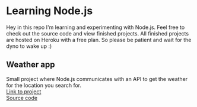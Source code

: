 # Learning Node.js

Hey in this repo I'm learning and experimenting with Node.js. Feel free to check out the source code and view finished projects. All finished projects are hosted on Heroku with a free plan. So please be patient and wait for the dyno to wake up :)

## Weather app
Small project where Node.js communicates with an API to get the weather for the location you search for. <br>
[Link to project](https://gert-weather-app.herokuapp.com/) <br>
[Source code](https://github.com/gertvandormael/learning-nodejs/tree/master/2.web-server)